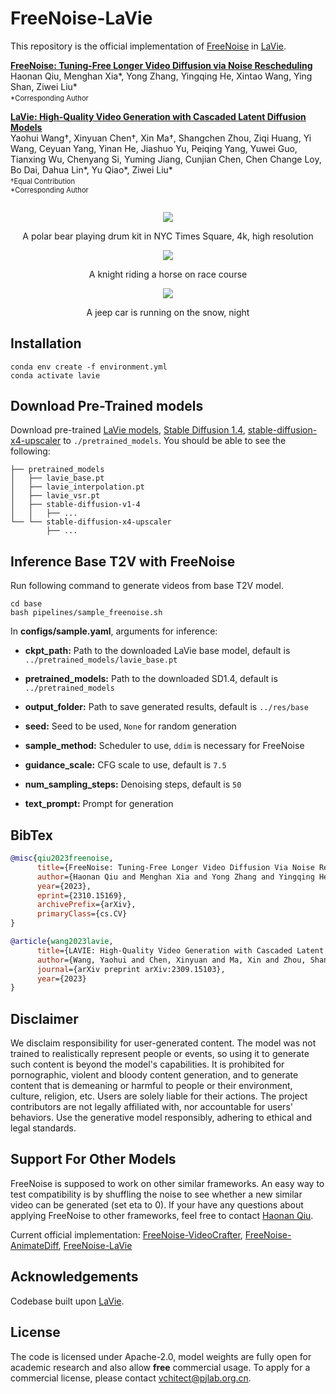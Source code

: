 # FreeNoise-LaVie

This repository is the official implementation of [FreeNoise](https://arxiv.org/abs/2310.15169) in [LaVie](https://arxiv.org/abs/2309.15103).

**[FreeNoise: Tuning-Free Longer Video Diffusion via Noise Rescheduling](https://arxiv.org/abs/2310.15169)**
</br>
Haonan Qiu,
Menghan Xia*,
Yong Zhang,
Yingqing He,
Xintao Wang,
Ying Shan,
Ziwei Liu*
<p style="font-size: 0.8em; margin-top: -1em">*Corresponding Author</p>

**[LaVie: High-Quality Video Generation with Cascaded Latent Diffusion Models](https://arxiv.org/abs/2309.15103)**
</br>
Yaohui Wang†, 
Xinyuan Chen†, 
Xin Ma†, 
Shangchen Zhou, 
Ziqi Huang, 
Yi Wang, 
Ceyuan Yang, 
Yinan He, 
Jiashuo Yu, 
Peiqing Yang, 
Yuwei Guo, 
Tianxing Wu, 
Chenyang Si, 
Yuming Jiang, 
Cunjian Chen, 
Chen Change Loy, 
Bo Dai, 
Dahua Lin*, 
Yu Qiao*, 
Ziwei Liu*
<p style="font-size: 0.8em; margin-top: -1em">†Equal Contribution</p>
<p style="font-size: 0.8em; margin-top: -1em">*Corresponding Author</p>
</br>

<div align="center">
<img src=assets/A_polar_bear_playing_drum_kit_in_NYC_Times_Square,_4k,_high_resolution.gif>
<p>A polar bear playing drum kit in NYC Times Square, 4k, high resolution</p>

<img src=assets/A_knight_riding_a_horse_on_race_course.gif>
<p>A knight riding a horse on race course</p>

<img src=assets/A_jeep_car_is_running_on_the_snow,_night.gif>
<p>A jeep car is running on the snow, night</p>
</div>

## Installation
```
conda env create -f environment.yml 
conda activate lavie
```

## Download Pre-Trained models
Download pre-trained [LaVie models](https://huggingface.co/YaohuiW/LaVie/tree/main), [Stable Diffusion 1.4](https://huggingface.co/CompVis/stable-diffusion-v1-4/tree/main), [stable-diffusion-x4-upscaler](https://huggingface.co/stabilityai/stable-diffusion-x4-upscaler/tree/main) to `./pretrained_models`. You should be able to see the following:
```
├── pretrained_models
│   ├── lavie_base.pt
│   ├── lavie_interpolation.pt
│   ├── lavie_vsr.pt
│   ├── stable-diffusion-v1-4
│   │   ├── ...
└── └── stable-diffusion-x4-upscaler
        ├── ...
```


## Inference Base T2V with FreeNoise
Run following command to generate videos from base T2V model. 
```
cd base
bash pipelines/sample_freenoise.sh
```
In **configs/sample.yaml**, arguments for inference:

- **ckpt_path:** Path to the downloaded LaVie base model, default is `../pretrained_models/lavie_base.pt`

- **pretrained_models:** Path to the downloaded SD1.4, default is `../pretrained_models`

- **output_folder:** Path to save generated results, default is `../res/base`

- **seed:** Seed to be used, `None` for random generation

- **sample_method:** Scheduler to use, `ddim` is necessary for FreeNoise

- **guidance_scale:** CFG scale to use, default is `7.5`

- **num_sampling_steps:** Denoising steps, default is `50`

- **text_prompt:** Prompt for generation


## BibTex
```bibtex
@misc{qiu2023freenoise,
      title={FreeNoise: Tuning-Free Longer Video Diffusion Via Noise Rescheduling}, 
      author={Haonan Qiu and Menghan Xia and Yong Zhang and Yingqing He and Xintao Wang and Ying Shan and Ziwei Liu},
      year={2023},
      eprint={2310.15169},
      archivePrefix={arXiv},
      primaryClass={cs.CV}
}
```

```bibtex
@article{wang2023lavie,
      title={LAVIE: High-Quality Video Generation with Cascaded Latent Diffusion Models},
      author={Wang, Yaohui and Chen, Xinyuan and Ma, Xin and Zhou, Shangchen and Huang, Ziqi and Wang, Yi and Yang, Ceyuan and He, Yinan and Yu, Jiashuo and Yang, Peiqing and others},
      journal={arXiv preprint arXiv:2309.15103},
      year={2023}
}
```


## Disclaimer
We disclaim responsibility for user-generated content. The model was not trained to realistically represent people or events, so using it to generate such content is beyond the model's capabilities. It is prohibited for pornographic, violent and bloody content generation, and to generate content that is demeaning or harmful to people or their environment, culture, religion, etc. Users are solely liable for their actions. The project contributors are not legally affiliated with, nor accountable for users' behaviors. Use the generative model responsibly, adhering to ethical and legal standards.


## Support For Other Models
FreeNoise is supposed to work on other similar frameworks. An easy way to test compatibility is by shuffling the noise to see whether a new similar video can be generated (set eta to 0). If your have any questions about applying FreeNoise to other frameworks, feel free to contact [Haonan Qiu](http://haonanqiu.com/).

Current official implementation: [FreeNoise-VideoCrafter](https://github.com/AILab-CVC/FreeNoise), [FreeNoise-AnimateDiff](https://github.com/arthur-qiu/FreeNoise-AnimateDiff), [FreeNoise-LaVie](https://github.com/arthur-qiu/FreeNoise-LaVie) 


## Acknowledgements
Codebase built upon [LaVie](https://github.com/Vchitect/LaVie).


## License
The code is licensed under Apache-2.0, model weights are fully open for academic research and also allow **free** commercial usage. To apply for a commercial license, please contact vchitect@pjlab.org.cn.
